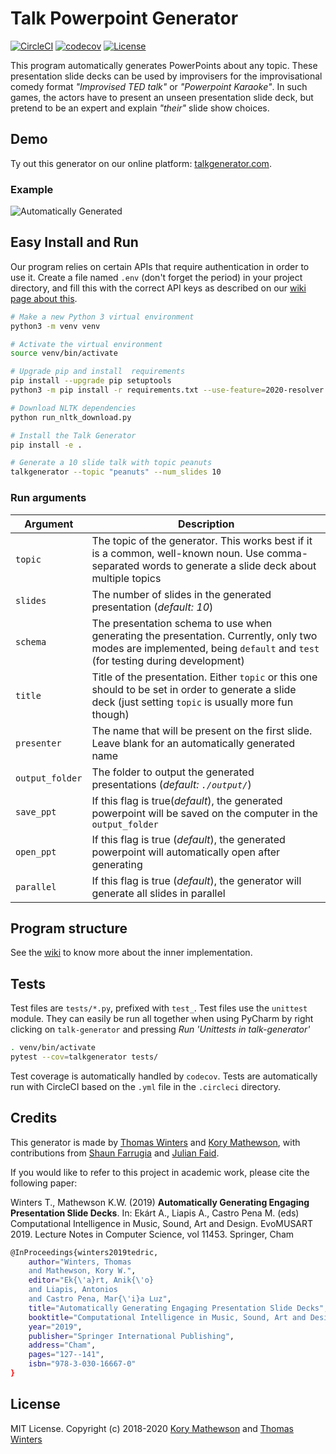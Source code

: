 # Talk Powerpoint Generator

[![CircleCI](https://circleci.com/gh/korymath/talk-generator.svg?style=svg&circle-token=dcba7d5a9ff7953cff0526e201990c0b811b3aae)](https://circleci.com/gh/korymath/talk-generator)
[![codecov](https://codecov.io/gh/korymath/talk-generator/branch/master/graph/badge.svg?token=gqkCyuXop0)](https://codecov.io/gh/korymath/talk-generator)
[![License](https://img.shields.io/github/license/mashape/apistatus.svg)](https://github.com/korymath/britbot/blob/master/LICENSE.md)

This program automatically generates PowerPoints about any topic.
These presentation slide decks can be used by improvisers for the improvisational comedy format *"Improvised TED talk"* or *"Powerpoint Karaoke"*.
In such games, the actors have to present an unseen presentation slide deck, but pretend to be an expert and explain *"their"* slide show choices.

## Demo

Ty out this generator on our online platform: [talkgenerator.com](http://talkgenerator.com/).

### Example

![Automatically Generated](https://media.giphy.com/media/MXXe522nIAA9JZjExI/giphy.gif)

## Easy Install and Run

Our program relies on certain APIs that require authentication in order to use it.
Create a file named `.env` (don't forget the period) in your project directory, and fill this with the correct API keys as described on our [wiki page about this](https://github.com/korymath/talk-generator/wiki/Setting-Up-API-Keys).

```sh
# Make a new Python 3 virtual environment
python3 -m venv venv

# Activate the virtual environment
source venv/bin/activate

# Upgrade pip and install  requirements
pip install --upgrade pip setuptools
python3 -m pip install -r requirements.txt --use-feature=2020-resolver

# Download NLTK dependencies
python run_nltk_download.py

# Install the Talk Generator
pip install -e .

# Generate a 10 slide talk with topic peanuts
talkgenerator --topic "peanuts" --num_slides 10
```

### Run arguments

| Argument               | Description               |
| ---------------------- | ------------------------- |
| `topic` | The topic of the generator. This works best if it is a common, well-known noun. Use comma-separated words to generate a slide deck about multiple topics |
| `slides` | The number of slides in the generated presentation (*default: 10*) |
| `schema` | The presentation schema to use when generating the presentation. Currently, only two modes are implemented, being `default` and `test` (for testing during development) |
| `title` | Title of the presentation. Either `topic` or this one should to be set in order to generate a slide deck (just setting `topic` is usually more fun though)  |
| `presenter` | The name that will be present on the first slide. Leave blank for an automatically generated name |
| `output_folder` | The folder to output the generated presentations (*default: `./output/`*) |
| `save_ppt` | If this flag is true(*default*), the generated powerpoint will be saved on the computer in the `output_folder`|
| `open_ppt` | If this flag is true (*default*), the generated powerpoint will automatically open after generating|
| `parallel` | If this flag is true (*default*), the generator will generate all slides in parallel |

## Program structure

See the [wiki](https://github.com/korymath/talk-generator/wiki/Program-structure) to know more about the inner implementation.

## Tests

Test files are `tests/*.py`, prefixed with `test_`. Test files use the `unittest` module.
They can easily be run all together when using PyCharm by right clicking on `talk-generator` and pressing *Run 'Unittests in talk-generator'*

```sh
. venv/bin/activate
pytest --cov=talkgenerator tests/
```

Test coverage is automatically handled by `codecov`. Tests are automatically run with CircleCI based on the `.yml` file in the `.circleci` directory.

## Credits

This generator is made by
[Thomas Winters](https://github.com/TWinters)
and [Kory Mathewson](https://github.com/korymath),
with contributions from
[Shaun Farrugia](https://github.com/h0h0h0)
and [Julian Faid](https://github.com/jfaid).

If you would like to refer to this project in academic work, please cite the following paper:

Winters T., Mathewson K.W. (2019) **Automatically Generating Engaging Presentation Slide Decks**. In: Ekárt A., Liapis A., Castro Pena M. (eds) Computational Intelligence in Music, Sound, Art and Design. EvoMUSART 2019. Lecture Notes in Computer Science, vol 11453. Springer, Cham

```sh
@InProceedings{winters2019tedric,
    author="Winters, Thomas
    and Mathewson, Kory W.",
    editor="Ek{\'a}rt, Anik{\'o}
    and Liapis, Antonios
    and Castro Pena, Mar{\'i}a Luz",
    title="Automatically Generating Engaging Presentation Slide Decks",
    booktitle="Computational Intelligence in Music, Sound, Art and Design",
    year="2019",
    publisher="Springer International Publishing",
    address="Cham",
    pages="127--141",
    isbn="978-3-030-16667-0"
}
```

## License

MIT License. Copyright (c) 2018-2020 [Kory Mathewson](https://github.com/korymath) and [Thomas Winters](https://github.com/TWinters)
